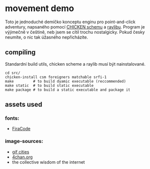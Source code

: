 # movement demo

Toto je jednoduché demíčko konceptu enginu pro point-and-click adventury,
napsaného pomocí
[CHICKEN schemu](https://call-cc.org/)
a
[raylibu](https://www.raylib.com/).
Program je výjimečně v češtině, neb jsem se cítil trochu nostalgicky.
Pokud česky neumíte, o nic tak úžasného nepřicházíte.

## compiling

Standardní build utils, chicken scheme a raylib musí být nainstalované.

```
cd src/
chicken-install csm foreigners matchable srfi-1
make         # to build dyamic executable (reccommended)
make static  # to build static executable
make package # to build a static executable and package it 
```

## assets used

### fonts:
* [FiraCode](https://github.com/tonsky/FiraCode)

### image-sources:
* [gif cities](https://gifcities.org/)
* [4chan.org](https://4chan.org)
* the collective wisdom of the internet
